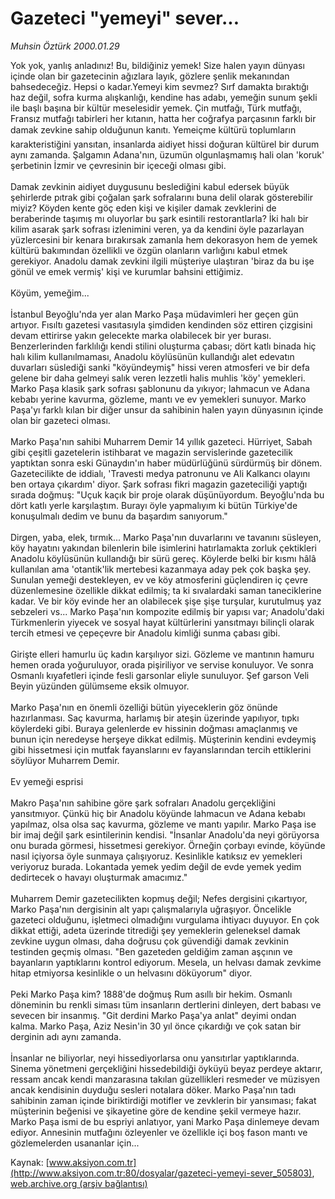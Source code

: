 # Gazeteci "yemeyi" sever...

*Muhsin Öztürk 2000.01.29*

<div class="pNewsDetailMainContent" itemprop="articleBody">
 Yok yok, yanlış anladınız! Bu, bildiğiniz yemek! Size halen yayın dünyası içinde olan bir gazetecinin ağızlara layık, gözlere şenlik mekanından bahsedeceğiz. Hepsi o kadar.Yemeyi kim sevmez? Sırf damakta bıraktığı haz değil, sofra kurma alışkanlığı, kendine has adabı, yemeğin sunum şekli ile başlı başına bir kültür meselesidir yemek. Çin mutfağı, Türk mutfağı, Fransız mutfağı tabirleri her kıtanın, hatta her coğrafya parçasının farklı bir damak zevkine sahip olduğunun kanıtı. Yemeiçme kültürü toplumların karakteristiğini yansıtan, insanlarda aidiyet hissi doğuran kültürel bir durum aynı zamanda. Şalgamın Adana'nın, üzumün olgunlaşmamış hali olan 'koruk' şerbetinin İzmir ve çevresinin bir içeceği olması gibi.
 <br/>
 <br/>
 Damak zevkinin aidiyet duygusunu beslediğini kabul edersek büyük şehirlerde pıtrak gibi çoğalan şark sofralarını buna delil olarak gösterebilir miyiz? Köyden kente göç eden kişi ve kişiler damak zevklerini de beraberinde taşımış mı oluyorlar bu şark esintili restorantlarla? İki halı bir kilim asarak şark sofrası izlenimini veren, ya da kendini öyle pazarlayan yüzlercesini bir kenara bırakırsak zamanla hem dekorasyon hem de yemek kültürü bakımından özellikli ve özgün olanların varlığını kabul etmek gerekiyor. Anadolu damak zevkini ilgili müşteriye ulaştıran 'biraz da bu işe gönül ve emek vermiş' kişi ve kurumlar bahsini ettiğimiz.
 <br/>
 <br/>
 Köyüm, yemeğim...
 <br/>
 <br/>
 İstanbul Beyoğlu'nda yer alan Marko Paşa müdavimleri her geçen gün artıyor. Fısıltı gazetesi vasıtasıyla şimdiden kendinden söz ettiren çizgisini devam ettirirse yakın gelecekte marka olabilecek bir yer burası. Benzerlerinden farklılığı kendi stilini oluşturma çabası; dört katlı binada hiç halı kilim kullanılmaması, Anadolu köylüsünün kullandığı alet edevatın duvarları süslediği sanki "köyündeymiş" hissi veren atmosferi ve bir defa gelene bir daha gelmeyi salık veren lezzetli halis muhlis 'köy' yemekleri. Marko Paşa klasik şark sofrası şablonunu da yıkıyor; lahmacun ve Adana kebabı yerine kavurma, gözleme, mantı ve ev yemekleri sunuyor. Marko Paşa'yı farklı kılan bir diğer unsur da sahibinin halen yayın dünyasının içinde olan bir gazeteci olması.
 <br/>
 <br/>
 Marko Paşa'nın sahibi Muharrem Demir 14 yıllık gazeteci. Hürriyet, Sabah gibi çeşitli gazetelerin istihbarat ve magazin servislerinde gazetecilik yaptıktan sonra eski Günaydın'ın haber müdürlüğünü sürdürmüş bir dönem. Gazetecilikte de iddialı, 'Travesti medya patronunu ve Ali Kalkancı olayını ben ortaya çıkardım' diyor. Şark sofrası fikri magazin gazeteciliği yaptığı sırada doğmuş: "Uçuk kaçık bir proje olarak düşünüyordum. Beyoğlu'nda bu dört katlı yerle karşılaştım. Burayı öyle yapmalıyım ki bütün Türkiye'de konuşulmalı dedim ve bunu da başardım sanıyorum."
 <br/>
 <br/>
 Dirgen, yaba, elek, tırmık... Marko Paşa'nın duvarlarını ve tavanını süsleyen, köy hayatını yakından bilenlerin bile isimlerini hatırlamakta zorluk çektikleri Anadolu köylüsünün kullandığı bir sürü gereç. Köylerde belki bir kısmı hâlâ kullanılan ama 'otantik'lik mertebesi kazanmaya aday pek çok başka şey. Sunulan yemeği destekleyen, ev ve köy atmosferini güçlendiren iç çevre düzenlemesine özellikle dikkat edilmiş; ta ki sıvalardaki saman taneciklerine kadar. Ve bir köy evinde her an olabilecek şişe şişe turşular, kurutulmuş yaz sebzeleri vs... Marko Paşa'nın kompozite edilmiş bir yapısı var; Anadolu'daki Türkmenlerin yiyecek ve sosyal hayat kültürlerini yansıtmayı bilinçli olarak tercih etmesi ve çepeçevre bir Anadolu kimliği sunma çabası gibi.
 <br/>
 <br/>
 Girişte elleri hamurlu üç kadın karşılıyor sizi. Gözleme ve mantının hamuru hemen orada yoğuruluyor, orada pişiriliyor ve servise konuluyor. Ve sonra Osmanlı kıyafetleri içinde fesli garsonlar eliyle sunuluyor. Şef garson Veli Beyin yüzünden gülümseme eksik olmuyor.
 <br/>
 <br/>
 Marko Paşa'nın en önemli özelliği bütün yiyeceklerin göz önünde hazırlanması. Saç kavurma, harlamış bir ateşin üzerinde yapılıyor, tıpkı köylerdeki gibi. Buraya gelenlerde ev hissinin doğması amaçlanmış ve bunun için neredeyse herşeye dikkat edilmiş. Müşterinin kendini evdeymiş gibi hissetmesi için mutfak fayanslarını ev fayanslarından tercih ettiklerini söylüyor Muharrem Demir.
 <br/>
 <br/>
 Ev yemeği esprisi
 <br/>
 <br/>
 Makro Paşa'nın sahibine göre şark sofraları Anadolu gerçekliğini yansıtmıyor. Çünkü hiç bir Anadolu köyünde lahmacun ve Adana kebabı yapılmaz, olsa olsa saç kavurma, gözleme ve mantı yapılır. Marko Paşa ise bir imaj değil şark esintilerinin kendisi. "İnsanlar Anadolu'da neyi görüyorsa onu burada görmesi, hissetmesi gerekiyor. Örneğin çorbayı evinde, köyünde nasıl içiyorsa öyle sunmaya çalışıyoruz. Kesinlikle katıksız ev yemekleri veriyoruz burada. Lokantada yemek yedim değil de evde yemek yedim dedirtecek o havayı oluşturmak amacımız."
 <br/>
 <br/>
 Muharrem Demir gazetecilikten kopmuş değil; Nefes dergisini çıkartıyor, Marko Paşa'nın dergisinin alt yapı çalışmalarıyla uğraşıyor. Öncelikle gazeteci olduğunu, işletmeci olmadığını vurgulama ihtiyacı duyuyor. En çok dikkat ettiği, adeta üzerinde titrediği şey yemeklerin geleneksel damak zevkine uygun olması, daha doğrusu çok güvendiği damak zevkinin testinden geçmiş olması. "Ben gazeteden geldiğim zaman aşçının ve bayanların yaptıklarını kontrol ediyorum. Mesela, un helvası damak zevkime hitap etmiyorsa kesinlikle o un helvasını döküyorum" diyor.
 <br/>
 <br/>
 Peki Marko Paşa kim? 1888'de doğmuş Rum asıllı bir hekim. Osmanlı döneminin bu renkli siması tüm insanların dertlerini dinleyen, dert babası ve sevecen bir insanmış. "Git derdini Marko Paşa'ya anlat" deyimi ondan kalma. Marko Paşa, Aziz Nesin'in 30 yıl önce çıkardığı ve çok satan bir derginin adı aynı zamanda.
 <br/>
 <br/>
 İnsanlar ne biliyorlar, neyi hissediyorlarsa onu yansıtırlar yaptıklarında. Sinema yönetmeni gerçekliğini hissedebildiği öyküyü beyaz perdeye aktarır, ressam ancak kendi manzarasına takılan güzellikleri resmeder ve müzisyen ancak kendisinin duyduğu sesleri notalara döker. Marko Paşa'nın tadı sahibinin zaman içinde biriktirdiği motifler ve zevklerin bir yansıması; fakat müşterinin beğenisi ve şikayetine göre de kendine şekil vermeye hazır. Marko Paşa ismi de bu espriyi anlatıyor, yani Marko Paşa dinlemeye devam ediyor. Annesinin mutfağını özleyenler ve özellikle içi boş fason mantı ve gözlemelerden usananlar için...
 <br/>
</div>


Kaynak: [www.aksiyon.com.tr](http://www.aksiyon.com.tr:80/dosyalar/gazeteci-yemeyi-sever_505803), [web.archive.org (arşiv bağlantısı)](http://web.archive.org/web/20150512012409/http://www.aksiyon.com.tr:80/dosyalar/gazeteci-yemeyi-sever_505803)

